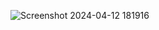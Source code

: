 ![Screenshot 2024-04-12 181916](https://github.com/rajkaushal03/demo/assets/101446225/abfc2bb5-9757-4a43-8f75-cbf1c863cfd7)
